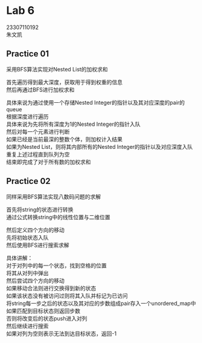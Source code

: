 # Lab 6

23307110192  
朱文凯  

## Practice 01

采用BFS算法实现对Nested List的加权求和  

首先遍历得到最大深度，获取用于得到权重的信息  
然后再通过BFS进行加权求和  

具体来说为通过使用一个存储Nested Integer的指针以及其对应深度的pair的queue  
根据深度进行遍历  
具体来说为先将所有深度为1的Nested Integer的指针入队  
然后对每一个元素进行判断  
如果已经是当前最深的整数个体，则加权计入结果  
如果为Nested List，则将其内部所有的Nested Integer的指针以及对应深度入队  
重复上述过程直到队列为空  
结束即完成了对于所有数的加权求和  

## Practice 02

同样采用BFS算法实现八数码问题的求解  

首先将string的状态进行转换  
通过公式转换string中的线性位置与二维位置  

然后定义四个方向的移动  
先将初始状态入队  
然后使用BFS进行搜索求解  

具体讲解：  
对于对列中的每一个状态，找到空格的位置  
将其从对列中弹出  
然后尝试四个方向的移动  
如果移动合法则进行交换得到新的状态  
如果该状态没有被访问过则将其入队并标记为已访问  
将string每一步之后的状态以及其对应的步数组成pair存入一个unordered_map中  
如果匹配到目标状态则返回步数  
否则将改变后的状态push进入对列  
然后继续进行搜索  
如果对列为空则表示无法到达目标状态，返回-1  
